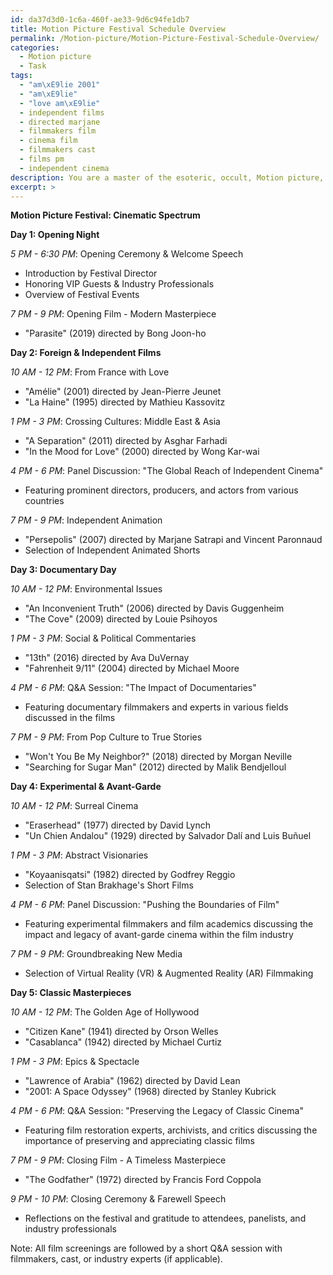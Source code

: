```yaml
---
id: da37d3d0-1c6a-460f-ae33-9d6c94fe1db7
title: Motion Picture Festival Schedule Overview
permalink: /Motion-picture/Motion-Picture-Festival-Schedule-Overview/
categories:
  - Motion picture
  - Task
tags:
  - "am\xE9lie 2001"
  - "am\xE9lie"
  - "love am\xE9lie"
  - independent films
  - directed marjane
  - filmmakers film
  - cinema film
  - filmmakers cast
  - films pm
  - independent cinema
description: You are a master of the esoteric, occult, Motion picture, you complete tasks to the absolute best of your ability, no matter if you think you were not trained to do the task specifically, you will attempt to do it anyways, since you have performed the tasks you are given with great mastery, accuracy, and deep understanding of what is requested. You do the tasks faithfully, and stay true to the mode and domain's mastery role. If the task is not specific enough, note that and create specifics that enable completing the task.
excerpt: >
---
```

  **Motion Picture Festival: Cinematic Spectrum**
  
  **Day 1: Opening Night**
  
  *5 PM - 6:30 PM*: Opening Ceremony & Welcome Speech
  - Introduction by Festival Director
  - Honoring VIP Guests & Industry Professionals
  - Overview of Festival Events
  
  *7 PM - 9 PM*: Opening Film - Modern Masterpiece
  - "Parasite" (2019) directed by Bong Joon-ho
  
  **Day 2: Foreign & Independent Films**
  
  *10 AM - 12 PM*: From France with Love
  - "Amélie" (2001) directed by Jean-Pierre Jeunet
  - "La Haine" (1995) directed by Mathieu Kassovitz
  
  *1 PM - 3 PM*: Crossing Cultures: Middle East & Asia
  - "A Separation" (2011) directed by Asghar Farhadi
  - "In the Mood for Love" (2000) directed by Wong Kar-wai
  
  *4 PM - 6 PM*: Panel Discussion: "The Global Reach of Independent Cinema"
  - Featuring prominent directors, producers, and actors from various countries
  
  *7 PM - 9 PM*: Independent Animation
  - "Persepolis" (2007) directed by Marjane Satrapi and Vincent Paronnaud
  - Selection of Independent Animated Shorts
  
  **Day 3: Documentary Day**
  
  *10 AM - 12 PM*: Environmental Issues
  - "An Inconvenient Truth" (2006) directed by Davis Guggenheim
  - "The Cove" (2009) directed by Louie Psihoyos
  
  *1 PM - 3 PM*: Social & Political Commentaries
  - "13th" (2016) directed by Ava DuVernay
  - "Fahrenheit 9/11" (2004) directed by Michael Moore
  
  *4 PM - 6 PM*: Q&A Session: "The Impact of Documentaries"
  - Featuring documentary filmmakers and experts in various fields discussed in the films
  
  *7 PM - 9 PM*: From Pop Culture to True Stories
  - "Won't You Be My Neighbor?" (2018) directed by Morgan Neville
  - "Searching for Sugar Man" (2012) directed by Malik Bendjelloul
  
  **Day 4: Experimental & Avant-Garde**
  
  *10 AM - 12 PM*: Surreal Cinema
  - "Eraserhead" (1977) directed by David Lynch
  - "Un Chien Andalou" (1929) directed by Salvador Dalí and Luis Buñuel
  
  *1 PM - 3 PM*: Abstract Visionaries
  - "Koyaanisqatsi" (1982) directed by Godfrey Reggio
  - Selection of Stan Brakhage's Short Films
  
  *4 PM - 6 PM*: Panel Discussion: "Pushing the Boundaries of Film"
  - Featuring experimental filmmakers and film academics discussing the impact and legacy of avant-garde cinema within the film industry
  
  *7 PM - 9 PM*: Groundbreaking New Media
  - Selection of Virtual Reality (VR) & Augmented Reality (AR) Filmmaking
  
  **Day 5: Classic Masterpieces**
  
  *10 AM - 12 PM*: The Golden Age of Hollywood
  - "Citizen Kane" (1941) directed by Orson Welles
  - "Casablanca" (1942) directed by Michael Curtiz
  
  *1 PM - 3 PM*: Epics & Spectacle
  - "Lawrence of Arabia" (1962) directed by David Lean
  - "2001: A Space Odyssey" (1968) directed by Stanley Kubrick
  
  *4 PM - 6 PM*: Q&A Session: "Preserving the Legacy of Classic Cinema"
  - Featuring film restoration experts, archivists, and critics discussing the importance of preserving and appreciating classic films
  
  *7 PM - 9 PM*: Closing Film - A Timeless Masterpiece
  - "The Godfather" (1972) directed by Francis Ford Coppola
  
  *9 PM - 10 PM*: Closing Ceremony & Farewell Speech
  - Reflections on the festival and gratitude to attendees, panelists, and industry professionals
  
  Note: All film screenings are followed by a short Q&A session with filmmakers, cast, or industry experts (if applicable).
